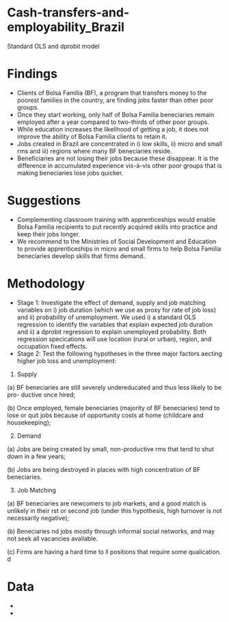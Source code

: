 # Cash-transfers-and-employability_Brazil
Standard OLS and dprobit model

# Findings
- Clients of Bolsa Familia (BF), a program that transfers money to the poorest families in the country, are finding jobs faster than other poor groups.
- Once they start working, only half of Bolsa Familia beneciaries remain employed after a year compared to two-thirds of other poor groups. 
- While education increases the likelihood of getting a job, it does not improve the ability of Bolsa Familia clients to retain it.
- Jobs created in Brazil are concentrated in i) low skills, ii) micro and small rms and iii) regions where many BF beneciaries reside. 
- Beneficiaries are not losing their jobs because these disappear. It is the difference in accumulated experience vis-à-vis other poor groups that is making beneciaries lose jobs quicker.

# Suggestions
- Complementing classroom training with apprenticeships would enable Bolsa Familia recipients to put recently acquired skills into practice and keep their jobs
longer. 
- We recommend to the Ministries of Social Development and Education to provide apprenticeships in micro and small firms to help
Bolsa Familia beneciaries develop skills that firms demand. 

# Methodology
- Stage 1: Investigate the effect of demand, supply and job matching variables on i) job duration (which we use as proxy for rate of job loss) and ii) probability of unemployment. We used i) a standard OLS regression to identify the variables that explain expected job duration and ii) a dprobit regression to explain unemployed
probability. Both regression specications will use location (rural or urban), region, and occupation fixed effects.
- Stage 2: Test the following hypotheses in the three major factors aecting higher job loss and unemployment:

1. Supply

(a) BF beneciaries are still severely undereducated and thus less likely to be pro-
ductive once hired;

(b) Once employed, female beneciaries (majority of BF beneciaries) tend to lose or
quit jobs because of opportunity costs at home (childcare and housekeeping);

2. Demand

(a) Jobs are being created by small, non-productive rms that tend to shut down in
a few years;

(b) Jobs are being destroyed in places with high concentration of BF beneciaries.

3. Job Matching

(a) BF beneciaries are newcomers to job markets, and a good match is unlikely in
their rst or second job (under this hypothesis, high turnover is not necessarily
negative);

(b) Beneciaries nd jobs mostly through informal social networks, and may not seek
all vacancies available.

(c) Firms are having a hard time to ll positions that require some qualication.
d
# Data
-
-
